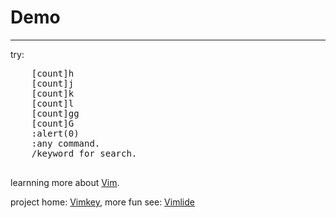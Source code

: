 # Demo

---

<style type="text/css" media="screen">
  html,body{width:100%; height:100%;}
  #ct{position:fixed; bottom:0; right:1em;}
  #searchBox, #commandBox{position:fixed; bottom:0; left:5px; display:none; z-index:10000;}
</style>

<div id="ct"></div>
<div id="searchBox">
    /<input type="search" id="key" />
</div>
<div id="commandBox">
    :<input type="text" id="command" />
</div>
<div style="width:160%; height:300%;">
    <p>try:<p>
    <pre>
    [count]h
    [count]j
    [count]k
    [count]l
    [count]gg
    [count]G
    :alert(0)
    :any command.
    /keyword for search.
    </pre>
    <p>learnning more about <a href="http://www.vim.org/">Vim</a>.</p>
    <p>project home: <a href="https://github.com/hotoo/vimkey">Vimkey</a>,
    more fun see: <a href="https://github.com/hotoo/Vimlide">Vimlide</a></p>
</div>

````javascript
function $(id){return document.getElementById(id);}
function event_pause(evt){
  if (evt.stopPropagation) {
    evt.stopPropagation();
  } else {
    evt.cancelBubble = true;
  }
}
function event_stop(evt){
  if(evt.stopPropagation){
    evt.stopPropagation();
    evt.preventDefault();
  }else{
    evt.cancelBubble = true;
    evt.returnValue = false;
  }
}

var LINE_HEIGHT = 100;
var Vimkey = require('vimkey');
var searchBox = $("searchBox");
var searchIpt = $("key");

var normal = new Vimkey(document, {
  countable: true,
});
normal.counter = function(c){document.getElementById("ct").innerHTML = c;}
normal.map("j", function(evt, count){
  event_stop(evt);
  window.scrollBy(0, LINE_HEIGHT * (count || 1));
});

normal.map("k", function(evt, c){
  event_stop(evt);
  window.scrollBy(0, -(LINE_HEIGHT * (c || 1)));
});
normal.map("h", function(evt, c){
  event_stop(evt);
  window.scrollBy(-(LINE_HEIGHT * (c || 1)), 0);
});
normal.map("l", function(evt, c){
  event_stop(evt);
  window.scrollBy(LINE_HEIGHT * (c || 1), 0);
});
normal.map("gg", function(evt, c){
  event_stop(evt);
  window.scrollTo(0, (c - 1) * LINE_HEIGHT);
});
normal.map("G", function(evt, c){
  event_stop(evt);
  window.scrollTo(0, c||9999999);
});
normal.map("/", function(evt, c){
  event_stop(evt);
  searchBox.style.display = "block"; searchIpt.focus();
});
normal.map(":", function(evt, c){
  event_stop(evt);
  commandBox.style.display = "block"; commandIpt.focus();
});

function clearSearch(){
  searchIpt.value = "";
  searchIpt.blur();
  searchBox.style.display = "none";
}
var search = new Vimkey(searchIpt, {
  countable: false,
});
search.map("<CR>", function(){
  var key = searchIpt.value;
  clearSearch();
  alert('Search word: ' + key);
});
search.map("<Esc>", clearSearch, true);
search.map("<BS>", function(evt, c){
  if(searchIpt.value=="") {
    event_stop(evt);
    clearSearch();
  } else {
    event_pause(evt);
  }
});


function clearCommand(){
  commandIpt.value = "";
  commandIpt.blur();
  commandBox.style.display = "none";
}
var commandIpt = $("command");
var commandBox = $("commandBox");
var command = new Vimkey(commandIpt, {
  countable: false,
});
command.map("<CR>", function(){
  try {
    window.eval(commandIpt.value);
  } catch(ex) {
    alert("Command not supports.");
  }
  clearCommand();
});
command.map("<Esc>", clearCommand, true);
command.map("<BS>", function(evt, c){
  if(commandIpt.value=="") {
    event_stop(evt);
    clearCommand();
  } else {
    event_pause(evt);
  }
});
````
